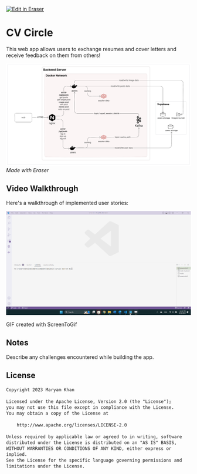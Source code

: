<p><a target="_blank" href="https://app.eraser.io/workspace/eI5y2LS9WNWkJZPiNXvt" id="edit-in-eraser-github-link"><img alt="Edit in Eraser" src="https://firebasestorage.googleapis.com/v0/b/second-petal-295822.appspot.com/o/images%2Fgithub%2FOpen%20in%20Eraser.svg?alt=media&amp;token=968381c8-a7e7-472a-8ed6-4a6626da5501"></a></p>

# CV Circle

This web app allows users to exchange resumes and cover letters and receive feedback on them from others!

![Architectural Diagram](architectural-diagram.png "Architectural Diagram")
_Made with Eraser_

## Video Walkthrough

Here's a walkthrough of implemented user stories:

![Video Walkthrough](final-project.gif "Video Walkthrough")

GIF created with ScreenToGif

## Notes

Describe any challenges encountered while building the app.

## License

```
Copyright 2023 Maryam Khan

Licensed under the Apache License, Version 2.0 (the "License");
you may not use this file except in compliance with the License.
You may obtain a copy of the License at

    http://www.apache.org/licenses/LICENSE-2.0

Unless required by applicable law or agreed to in writing, software
distributed under the License is distributed on an "AS IS" BASIS,
WITHOUT WARRANTIES OR CONDITIONS OF ANY KIND, either express or implied.
See the License for the specific language governing permissions and
limitations under the License.
```

<!--- Eraser file: https://app.eraser.io/workspace/eI5y2LS9WNWkJZPiNXvt --->
